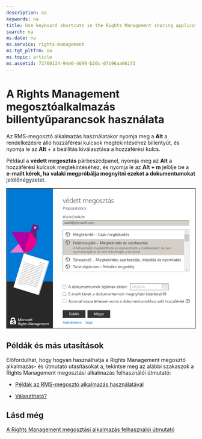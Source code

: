 ```yaml
---
description: na
keywords: na
title: Use keyboard shortcuts in the Rights Management sharing application
search: na
ms.date: na
ms.service: rights-management
ms.tgt_pltfrm: na
ms.topic: article
ms.assetid: 72760134-94e0-4699-b20c-07b96aa061f1
---
```

# A Rights Management megoszt&#243;alkalmaz&#225;s billentyűparancsok haszn&#225;lata
Az RMS-megosztó alkalmazás használatakor nyomja meg a **Alt** a rendelkezésre álló hozzáférési kulcsok megtekintéséhez billentyűt, és nyomja le az **Alt** + a beállítás kiválasztása a hozzáférési kulcs.

Például a **védett megosztás** párbeszédpanel, nyomja meg az **Alt** a hozzáférési kulcsok megtekintéséhez, és nyomja le az **Alt + m** jelölje be a **e-mailt kérek, ha valaki megpróbálja megnyitni ezeket a dokumentumokat** jelölőnégyzetet.

![](../Image/ADRMS_MSRMSApp_AccessKeys.png)

## Példák és más utasítások
Előfordulhat, hogy hogyan használhatja a Rights Management megosztó alkalmazás- és útmutató utasításokat a, tekintse meg az alábbi szakaszok a Rights Management megosztási alkalmazás felhasználói útmutató:

-   [Példák az RMS-megosztó alkalmazás használatával](../Topic/Rights_Management_sharing_application_user_guide.md#BKMK_SharingExamples)

-   [Választható?](../Topic/Rights_Management_sharing_application_user_guide.md#BKMK_SharingInstructions)

## Lásd még
[A Rights Management megosztási alkalmazás felhasználói útmutató](../Topic/Rights_Management_sharing_application_user_guide.md)


